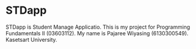 # STDapp

STDapp is Student Manage Applicatio.
This is my project for Programming Fundamentals II (03603112).
My name is Pajaree Wiyasing (6130300549).
Kasetsart University.